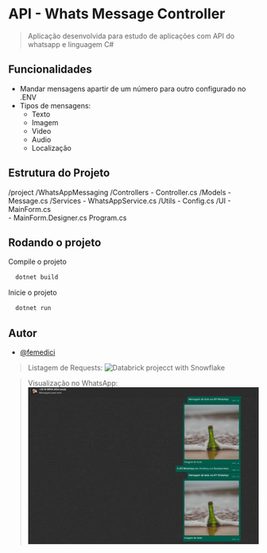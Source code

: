 # API - Whats Message Controller
> Aplicação desenvolvida para estudo de aplicações com API do whatsapp e linguagem C#

## Funcionalidades
- Mandar mensagens apartir de um número para outro configurado no .ENV
- Tipos de mensagens:
    - Texto
    - Imagem
    - Video
    - Audio
    - Localização

## Estrutura do Projeto
/project
  /WhatsAppMessaging
    /Controllers
        - Controller.cs
    /Models
        - Message.cs
    /Services
        - WhatsAppService.cs
    /Utils
        - Config.cs
    /UI
        - MainForm.cs          
        - MainForm.Designer.cs 
    Program.cs

## Rodando o projeto

Compile o projeto

```bash
  dotnet build
```
Inicie o projeto

```bash
  dotnet run
```

## Autor

- [@femedici](https://github.com/femedici) 


> Listagem de Requests:
![Databrick projecct with Snowflake](images/send-request.png)

> Visualização no WhatsApp:
![Databrick projecct with Snowflake](images/working-messages.png)